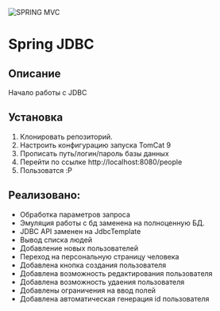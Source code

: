 ![SPRING MVC](https://spring.io/images/spring-logo-2022-dark-2f10e8055653ec50e693eb444291d742.svg)

# Spring JDBC

## Описание
Начало работы с JDBC

## Установка
1. Клонировать репозиторий.
2. Настроить конфигурацию запуска TomCat 9
3. Прописать путь/логин/пароль базы данных
4. Перейти по ссылке http://localhost:8080/people
5. Пользоватся :P

## Реализовано:
- Обработка параметров запроса
- Эмуляция работы с бд заменена на полноценную БД.
- JDBC API заменен на JdbcTemplate
- Вывод списка людей
- Добавление новых пользователей
- Переход на персональную страницу человека
- Добавлена кнопка создания пользователя
- Добавлена возможность редактирования пользователя
- Добавлена возможность удаения пользователя
- Добавлены ограничения на ввод полей
- Добавлена автоматическая генерация id пользователя
